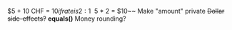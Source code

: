 $5 + 10 CHF = $10 if rate is 2:1
~~$5 * 2 = $10~~
Make "amount" private
~~Dollar side-effects?~~
**equals()**
Money rounding?